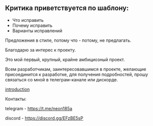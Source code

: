 ## Критика приветствуется по шаблону:

- Что исправить
- Почему исправить
- Варианты исправлений

Предложения в стиле, потому что - потому, не предлагать.

Благодарю за интерес к проекту.

Это мой первый, крупный, крайне амбициозный проект.

Всем разработчикам, заинтересовавшимся в проекте, желающие присоединится к разработке, для получения подробностей, прошу связаться со мной в телеграм-канале или дискорде. 

[introduction](readme/introduction.md)

Контакты:

telegram - https://t.me/neon185a

discord - https://discord.gg/EFzBE5sP
